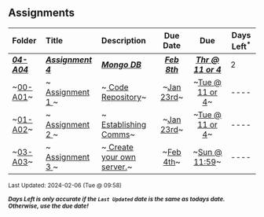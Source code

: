 ## Assignments

| Folder | Title | Description | Due Date | Due | Days Left<sup>*</sup> |
|:------|:------|:------|:-----:|:-----:|-----|
| ***<a href="https://github.com/rugbyprof/4443-5373-Mobile-Apps/tree/master/Assignments/04-A04">04-A04</a>*** | ***<a href="https://github.com/rugbyprof/4443-5373-Mobile-Apps/tree/master/Assignments/04-A04"> Assignment 4 </a>*** | ***<a href="https://github.com/rugbyprof/4443-5373-Mobile-Apps/tree/master/Assignments/04-A04"> Mongo DB</a>*** | ***<a href="https://github.com/rugbyprof/4443-5373-Mobile-Apps/tree/master/Assignments/04-A04">Feb 8th</a>*** | ***<a href="https://github.com/rugbyprof/4443-5373-Mobile-Apps/tree/master/Assignments/04-A04">Thr @ 11 or 4</a>*** | 2 |
| ~<a href="https://github.com/rugbyprof/4443-5373-Mobile-Apps/tree/master/Assignments/00-A01">00-A01</a>~ | ~<a href="https://github.com/rugbyprof/4443-5373-Mobile-Apps/tree/master/Assignments/00-A01"> Assignment 1 </a>~ | ~<a href="https://github.com/rugbyprof/4443-5373-Mobile-Apps/tree/master/Assignments/00-A01"> Code Repository</a>~ | ~<a href="https://github.com/rugbyprof/4443-5373-Mobile-Apps/tree/master/Assignments/00-A01">Jan 23rd</a>~ | ~<a href="https://github.com/rugbyprof/4443-5373-Mobile-Apps/tree/master/Assignments/00-A01">Tue @ 11 or 4</a>~ | ---- |
| ~<a href="https://github.com/rugbyprof/4443-5373-Mobile-Apps/tree/master/Assignments/01-A02">01-A02</a>~ | ~<a href="https://github.com/rugbyprof/4443-5373-Mobile-Apps/tree/master/Assignments/01-A02"> Assignment 2 </a>~ | ~<a href="https://github.com/rugbyprof/4443-5373-Mobile-Apps/tree/master/Assignments/01-A02"> Establishing Comms</a>~ | ~<a href="https://github.com/rugbyprof/4443-5373-Mobile-Apps/tree/master/Assignments/01-A02">Jan 23rd</a>~ | ~<a href="https://github.com/rugbyprof/4443-5373-Mobile-Apps/tree/master/Assignments/01-A02">Tue @ 11 or 4</a>~ | ---- |
| ~<a href="https://github.com/rugbyprof/4443-5373-Mobile-Apps/tree/master/Assignments/03-A03">03-A03</a>~ | ~<a href="https://github.com/rugbyprof/4443-5373-Mobile-Apps/tree/master/Assignments/03-A03"> Assignment 3 </a>~ | ~<a href="https://github.com/rugbyprof/4443-5373-Mobile-Apps/tree/master/Assignments/03-A03"> Create your own server.</a>~ | ~<a href="https://github.com/rugbyprof/4443-5373-Mobile-Apps/tree/master/Assignments/03-A03">Feb 4th</a>~ | ~<a href="https://github.com/rugbyprof/4443-5373-Mobile-Apps/tree/master/Assignments/03-A03">Sun @ 11:59</a>~ | ---- |

<sup>Last Updated: 2024-02-06 (Tue @ 09:58)</sup> 

<sup>***Days Left is only accurate if the `Last Updated` date is the same as todays date. Otherwise, use the due date!***</sup> 